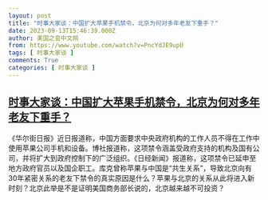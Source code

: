 ```yaml
---
layout: post
title: "时事大家谈：中国扩大苹果手机禁令，北京为何对多年老友下重手？"
date: 2023-09-13T15:46:39.000Z
author: 美国之音中文网
from: https://www.youtube.com/watch?v=PncYdJE9upU
tags: [ 时事大家谈 ]
comments: True
categories: [ 时事大家谈 ]
---
```

<!--1694619999000-->
[时事大家谈：中国扩大苹果手机禁令，北京为何对多年老友下重手？](https://www.youtube.com/watch?v=PncYdJE9upU)
------

<div>
《华尔街日报》近日报道称，中国方面要求中央政府机构的工作人员不得在工作中使用苹果公司手机和设备。博社报道称，这项禁令涵盖受政府支持的机构及国有公司，并将扩大到政府控制下的广泛组织。《日经新闻》报道称，这项禁令已延申至地方政府官员以及国企职工。库克曾称苹果与中国是“共生关系”，导致北京向有30年紧密关系的老友下禁令的真实原因是什么？苹果与北京的关系从此将进入新时刻？北京此举是不是证明美国商务部长说的，北京越来越不可投资？
</div>
